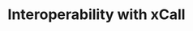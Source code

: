 ---
title: Interoperability with xCall
slug: xcall
type: page
layout: xcall
description: "Compatible with all existing and future cross-chain protocols, xCall completes the modular blockchain stack by providing dApps with a customizable interoperability component."
---